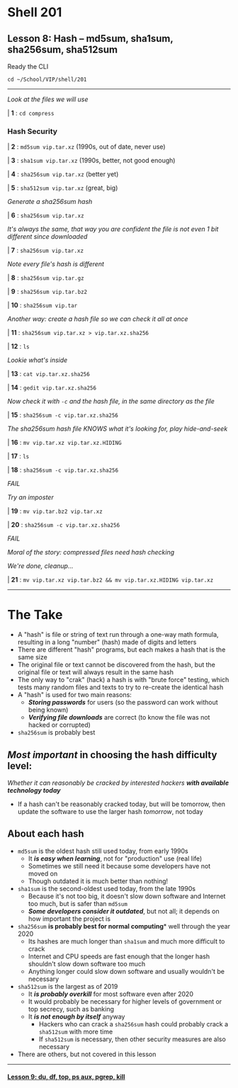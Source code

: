 # Shell 201
## Lesson 8: Hash – md5sum, sha1sum, sha256sum, sha512sum

Ready the CLI

`cd ~/School/VIP/shell/201`

___

*Look at the files we will use*

| **1** : `cd compress`

### Hash Security

| **2** : `md5sum vip.tar.xz` (1990s, out of date, never use)

| **3** : `sha1sum vip.tar.xz` (1990s, better, not good enough)

| **4** : `sha256sum vip.tar.xz` (better yet)

| **5** : `sha512sum vip.tar.xz` (great, big)

*Generate a sha256sum hash*

| **6** : `sha256sum vip.tar.xz`

*It's always the same, that way you are confident the file is not even 1 bit different since downloaded*

| **7** : `sha256sum vip.tar.xz`

*Note every file's hash is different*

| **8** : `sha256sum vip.tar.gz`

| **9** : `sha256sum vip.tar.bz2`

| **10** : `sha256sum vip.tar`

*Another way: create a hash file so we can check it all at once*

| **11** : `sha256sum vip.tar.xz > vip.tar.xz.sha256`

| **12** : `ls`

*Lookie what's inside*

| **13** : `cat vip.tar.xz.sha256`

| **14** : `gedit vip.tar.xz.sha256`

*Now check it with `-c` and the hash file, in the same directory as the file*

| **15** : `sha256sum -c vip.tar.xz.sha256`

*The sha256sum hash file KNOWS what it's looking for, play hide-and-seek*

| **16** : `mv vip.tar.xz vip.tar.xz.HIDING`

| **17** : `ls`

| **18** : `sha256sum -c vip.tar.xz.sha256`

*FAIL*

*Try an imposter*

| **19** : `mv vip.tar.bz2 vip.tar.xz`

| **20** : `sha256sum -c vip.tar.xz.sha256`

*FAIL*

*Moral of the story: compressed files need hash checking*

*We're done, cleanup...*

| **21** : `mv vip.tar.xz vip.tar.bz2 && mv vip.tar.xz.HIDING vip.tar.xz`

___

# The Take

- A "hash" is file or string of text run through a one-way math formula, resulting in a long "number" (hash) made of digits and letters
- There are different "hash" programs, but each makes a hash that is the same size
- The original file or text cannot be discovered from the hash, but the original file or text will always result in the same hash
- The only way to "crak" (hack) a hash is with "brute force" testing, which tests many random files and texts to try to re-create the identical hash
- A "hash" is used for two main reasons:
  - ***Storing passwords*** for users (so the password can work without being known)
  - ***Verifying file downloads*** are correct (to know the file was not hacked or corrupted)
- `sha256sum` is probably best

## *Most important* in choosing the hash difficulty level:
*Whether it can reasonably be cracked by interested hackers* ***with available technology today***
  - If a hash can't be reasonably cracked today, but will be tomorrow, then update the software to use the larger hash *tomorrow*, not today

## About each hash
- `md5sum` is the oldest hash still used today, from early 1990s
  - It ***is easy when learning***, not for "production" use (real life)
  - Sometimes we still need it because some developers have not moved on
  - Though outdated it is much better than nothing!
- `sha1sum` is the second-oldest used today, from the late 1990s
  - Because it's not too big, it doesn't slow down software and Internet too much, but is safer than `md5sum`
  - ***Some developers consider it outdated***, but not all; it depends on how important the project is
- `sha256sum` **is probably best for normal computing*** well through the year 2020
  - Its hashes are much longer than `sha1sum` and much more difficult to crack
  - Internet and CPU speeds are fast enough that the longer hash shouldn't slow down software too much
  - Anything longer could slow down software and usually wouldn't be necessary
- `sha512sum` is the largest as of 2019
  - It ***is probably overkill*** for most software even after 2020
  - It would probably be necessary for higher levels of government or top secrecy, such as banking
  - It ***is not enough by itself*** anyway
    - Hackers who can crack a `sha256sum` hash could probably crack a `sha512sum` with more time
    - If `sha512sum` is necessary, then other security measures are also necessary
- There are others, but not covered in this lesson

___

#### [Lesson 9: du, df, top, ps aux, pgrep, kill](https://github.com/inkVerb/vip/blob/master/201-shell/Lesson-09.md)

